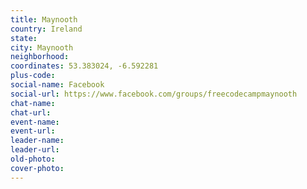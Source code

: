 ```yaml
---
title: Maynooth
country: Ireland
state: 
city: Maynooth
neighborhood: 
coordinates: 53.383024, -6.592281
plus-code:
social-name: Facebook
social-url: https://www.facebook.com/groups/freecodecampmaynooth
chat-name:
chat-url:
event-name:
event-url:
leader-name:
leader-url:
old-photo: 
cover-photo:
---
```

